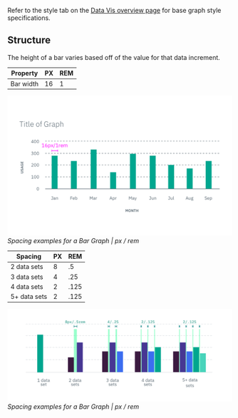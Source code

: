 Refer to the style tab on the [Data Vis overview page](/data-vis/overview/style) for base graph style specifications.

## Structure
The height of a bar varies based off of the value for that data increment.

| Property             | PX | REM |
|----------------------|----|-----|
| Bar width   			   | 16 |  1  |

![](images/style-base-graph-1.png)
_Spacing examples for a Bar Graph | px / rem_


| Spacing                   | PX | REM  |
|---------------------------|----|------|
| 2 data sets               | 8  | .5   |
| 3 data sets               | 4  | .25  |
| 4 data sets               | 2  | .125 |
| 5+ data sets              | 2  | .125 |

![](images/style-base-graph-2.png)
_Spacing examples for a Bar Graph | px / rem_
